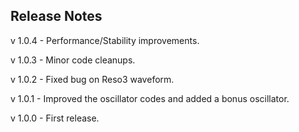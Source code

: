 ## Release Notes

v 1.0.4 - Performance/Stability improvements.

v 1.0.3 - Minor code cleanups.

v 1.0.2 - Fixed bug on Reso3 waveform.

v 1.0.1 - Improved the oscillator codes and added a bonus oscillator.

v 1.0.0 - First release.
